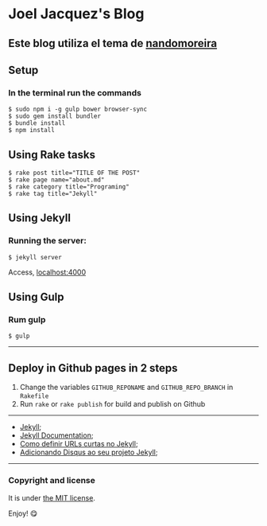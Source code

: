 # Joel Jacquez's Blog
## Este blog utiliza el tema de [nandomoreira](http://nandomoreira.me/nandomoreira-jekyll-theme)


## Setup

### In the terminal run the commands

```
$ sudo npm i -g gulp bower browser-sync
$ sudo gem install bundler
$ bundle install
$ npm install
```

## Using Rake tasks

```
$ rake post title="TITLE OF THE POST"
$ rake page name="about.md"
$ rake category title="Programing"
$ rake tag title="Jekyll"
```

## Using Jekyll

### Running the server:

```
$ jekyll server
```

Access, [localhost:4000](http://localhost:4000/)

## Using Gulp

### Rum gulp

```
$ gulp
```

---

## Deploy in Github pages in 2 steps

1. Change the variables `GITHUB_REPONAME` and `GITHUB_REPO_BRANCH` in `Rakefile`
2. Run `rake` or `rake publish` for build and publish on Github

---

* [Jekyll](http://jekyllrb.com/);
* [Jekyll Documentation](http://jekyllrb.com/docs/home/);
* [Como definir URLs curtas no Jekyll](http://nandomoreira.me/urls-curtas-no-jekyll/);
* [Adicionando Disqus ao seu projeto Jekyll](http://nandomoreira.me/adicionando-disqus-ao-seu-projeto-jekyll/);

---

### Copyright and license

It is under [the MIT license](/LICENSE).

Enjoy! :yum:

